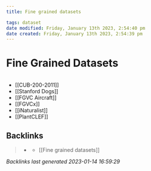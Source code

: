```yaml
---
title: Fine grained datasets

tags: dataset 
date modified: Friday, January 13th 2023, 2:54:40 pm
date created: Friday, January 13th 2023, 2:54:39 pm
---
```


# Fine Grained Datasets
```toc
```

- [[CUB-200-2011]]
- [[Stanford Dogs]]
- [[FGVC Aircraft]]
- [[FGVCx]]
- [[iNaturalist]]
- [[PlantCLEF]]

## Backlinks

> - [](journals/2023-01-13.md)
>   - [[Fine grained datasets]]

_Backlinks last generated 2023-01-14 16:59:29_
